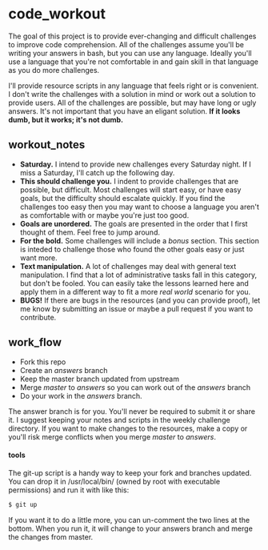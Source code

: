# code_workout

The goal of this project is to provide ever-changing and difficult challenges to improve code comprehension. All of the challenges assume you'll be writing your answers in bash, but you can use any language. Ideally you'll use a language that you're not comfortable in and gain skill in that language as you do more challenges.

I'll provide resource scripts in any language that feels right or is convenient. I don't write the challenges with a solution in mind or work out a solution to provide users. All of the challenges are possible, but may have long or ugly answers. It's not important that you have an eligant solution. **If it looks dumb, but it works; it's not dumb.**

## workout_notes
* **Saturday.** I intend to provide new challenges every Saturday night. If I miss a Saturday, I'll catch up the following day.
* **This should challenge you.** I indent to provide challenges that are possible, but difficult. Most challenges will start easy, or have easy goals, but the difficulty should escalate quickly. If you find the challenges too easy then you may want to choose a language you aren't as comfortable with or maybe you're just too good.
* **Goals are unordered.** The goals are presented in the order that I first thought of them. Feel free to jump around.
* **For the bold.** Some challenges will include a *bonus* section. This section is inteded to challenge those who found the other goals easy or just want more.
* **Text manipulation.** A lot of challenges may deal with general text manipulation. I find that a lot of administrative tasks fall in this category, but don't be fooled. You can easily take the lessons learned here and apply them in a different way to fit a more *real world* scenario for you.
* **BUGS!** If there are bugs in the resources (and you can provide proof), let me know by submitting an issue or maybe a pull request if you want to contribute.

## work_flow
* Fork this repo
* Create an *answers* branch
* Keep the master branch updated from upstream
* Merge *master* to *answers* so you can work out of the *answers* branch
* Do your work in the *answers* branch.

The answer branch is for you. You'll never be required to submit it or share it. I suggest keeping your notes and scripts in the weekly challenge directory. If you want to make changes to the resources, make a copy or you'll risk merge conflicts when you merge *master* to *answers*.

#### tools
The git-up script is a handy way to keep your fork and branches updated. You can drop it in /usr/local/bin/ (owned by root with executable permissions) and run it with like this:
```bash
$ git up
```
If you want it to do a little more, you can un-comment the two lines at the bottom. When you run it, it will change to your answers branch and merge the changes from master.

